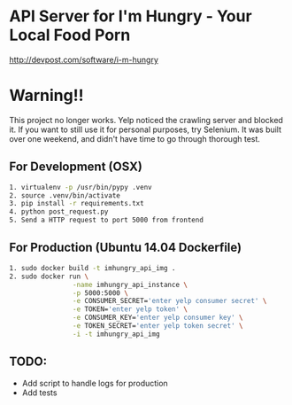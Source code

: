 # API Server for I'm Hungry - Your Local Food Porn
http://devpost.com/software/i-m-hungry

# Warning!!
This project no longer works. Yelp noticed the crawling server and blocked it. If you want to still use it for personal purposes, try Selenium. It was built over one weekend, and didn't have time to go through thorough test.

## For Development (OSX)
```bash
1. virtualenv -p /usr/bin/pypy .venv
2. source .venv/bin/activate
3. pip install -r requirements.txt
4. python post_request.py
5. Send a HTTP request to port 5000 from frontend
```

## For Production (Ubuntu 14.04 Dockerfile)
```bash
1. sudo docker build -t imhungry_api_img .
2. sudo docker run \
				-name imhungry_api_instance \
                -p 5000:5000 \
                -e CONSUMER_SECRET='enter yelp consumer secret' \
                -e TOKEN='enter yelp token' \
                -e CONSUMER_KEY='enter yelp consumer key' \
                -e TOKEN_SECRET='enter yelp token secret' \
                -i -t imhungry_api_img
```

## TODO:
- Add script to handle logs for production
- Add tests
